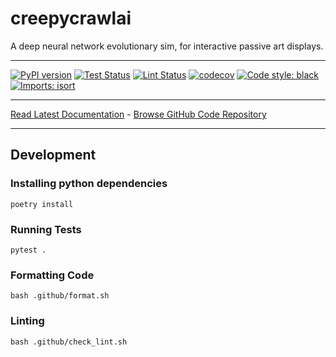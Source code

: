 # creepycrawlai
A deep neural network evolutionary sim, for interactive passive art displays.
_________________

[![PyPI version](https://badge.fury.io/py/creepycrawlai.svg)](http://badge.fury.io/py/creepycrawlai)
[![Test Status](https://github.com/apockill/creepycrawlai/workflows/Test/badge.svg?branch=main)](https://github.com/apockill/creepycrawlai/actions?query=workflow%3ATest)
[![Lint Status](https://github.com/apockill/creepycrawlai/workflows/Lint/badge.svg?branch=main)](https://github.com/apockill/creepycrawlai/actions?query=workflow%3ALint)
[![codecov](https://codecov.io/gh/apockill/creepycrawlai/branch/main/graph/badge.svg)](https://codecov.io/gh/apockill/creepycrawlai)
[![Code style: black](https://img.shields.io/badge/code%20style-black-000000.svg)](https://github.com/psf/black)
[![Imports: isort](https://img.shields.io/badge/%20imports-isort-%231674b1?style=flat&labelColor=ef8336)](https://timothycrosley.github.io/isort/)
_________________

[Read Latest Documentation](https://apockill.github.io/creepycrawlai/) - [Browse GitHub Code Repository](https://github.com/apockill/creepycrawlai/)
_________________

## Development

### Installing python dependencies
```shell
poetry install
```

### Running Tests
```shell
pytest .
```

### Formatting Code
```shell
bash .github/format.sh
```

### Linting
```shell
bash .github/check_lint.sh
```